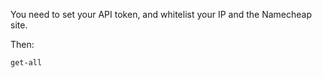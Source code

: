 You need to set your API token, and whitelist your IP and the Namecheap site.

Then:
```
get-all
```